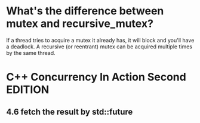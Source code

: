 
# What's the difference between mutex and recursive_mutex?

If a thread tries to acquire a mutex it already has, it will block and you'll have a deadlock. A recursive (or reentrant) mutex can be acquired multiple times by the same thread.



# C++ Concurrency In Action Second EDITION


## 4.6 fetch the result by std::future



